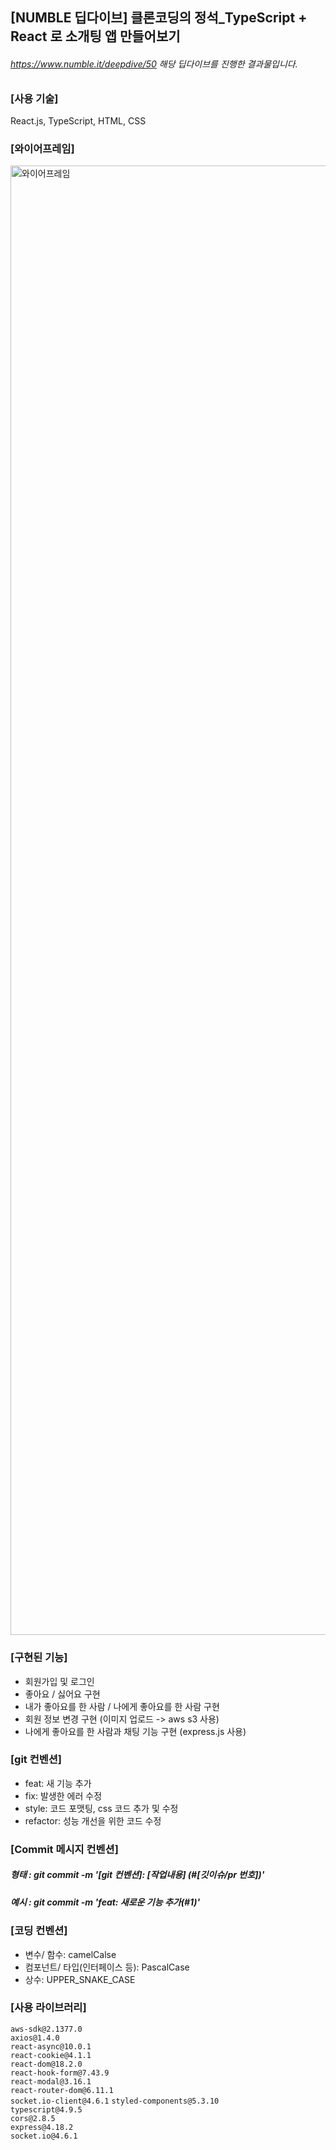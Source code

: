## [NUMBLE 딥다이브] 클론코딩의 정석_TypeScript + React 로 소개팅 앱 만들어보기

###### https://www.numble.it/deepdive/50 해당 딥다이브를 진행한 결과물입니다.


### [사용 기술]

React.js, TypeScript, HTML, CSS

### [와이어프레임]
<img width="2351" alt="와이어프레임" src="https://github.com/Growing-Jiwoo/NumbleDeepDIve/assets/115076308/d8d2014d-872f-44e4-af71-94fd7e4bb59c">

### [구현된 기능]
- 회원가입 및 로그인
- 좋아요 / 싫어요 구현
- 내가 좋아요를 한 사람 / 나에게 좋아요를 한 사람 구현
- 회원 정보 변경 구현 (이미지 업로드 -> aws s3 사용)
- 나에게 좋아요를 한 사람과 채팅 기능 구현 (express.js 사용)

### [git 컨벤션]
- feat: 새 기능 추가
- fix: 발생한 에러 수정
- style: 코드 포맷팅, css 코드 추가 및 수정
- refactor: 성능 개선을 위한 코드 수정

### [Commit 메시지 컨벤션]
##### 형태 : git commit -m '[git 컨벤션]: [작업내용] (#[깃이슈/pr 번호])'
##### 예시 : git commit -m 'feat: 새로운 기능 추가(#1)'

### [코딩 컨벤션]
- 변수/ 함수: camelCalse
- 컴포넌트/ 타입(인터페이스 등): PascalCase
- 상수: UPPER_SNAKE_CASE

### [사용 라이브러리]
`aws-sdk@2.1377.0`   
`axios@1.4.0`   
`react-async@10.0.1`   
`react-cookie@4.1.1`   
`react-dom@18.2.0`   
`react-hook-form@7.43.9`   
`react-modal@3.16.1`      
`react-router-dom@6.11.1`   
`socket.io-client@4.6.1`
`styled-components@5.3.10`   
`typescript@4.9.5`   
`cors@2.8.5`   
`express@4.18.2`   
`socket.io@4.6.1`   
